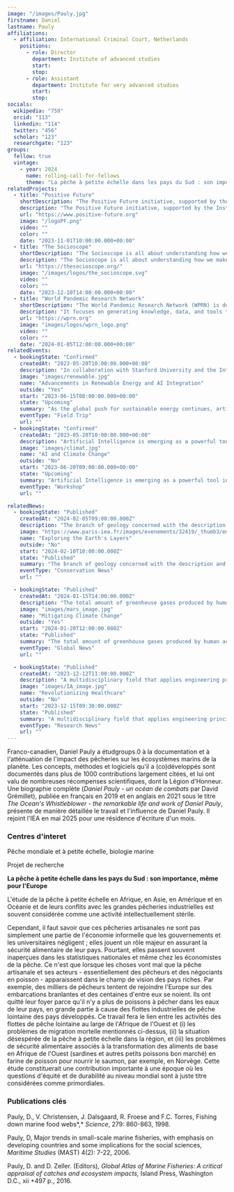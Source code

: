 ```yaml
---
image: "/images/Pauly.jpg"
firstname: Daniel
lastname: Pauly
affiliations:
  - affiliation: International Criminal Court, Netherlands
    positions:
      - role: Director
        department: Institute of advanced studies
        start:
        stop:
      - role: Assistant
        department: Institute for very advanced studies
        start:
        stop:
socials:
  wikipedia: "759"
  orcid: "113"
  linkedin: "114"
  twitter: "456"
  scholar: "123"
  researchgate: "123"
groups:
  fellow: true
  vintage:
    - year: 2024
      name: rolling-call-for-fellows
      theme: "La pêche à petite échelle dans les pays du Sud : son importance, même pour l'Europe"
relatedProjects:
  - title: "Positive Future"
    shortDescription: "The Positive Future initiative, supported by the Institut d'études avancées de Paris and the Fondation 2100"
    description: "The Positive Future initiative, supported by the Institut d'études avancées de Paris and the Fondation 2100, aims to make foresight work widely known"
    url: "https://www.positive-future.org"
    image: "/logoPF.png"
    video: ""
    color: ""
    date: "2023-11-01T10:00:00.000+00:00"
  - title: "The Socioscope"
    shortDescription: "The Socioscope is all about understanding how we make our world more sustainable, especially when it comes to food"
    description: "The Socioscope is all about understanding how we make our world more sustainable, especially when it comes to food"
    url: "https://thesocioscope.org/"
    image: "/images/logos/the_socioscope.svg"
    video: ""
    color: ""
    date: "2023-12-10T14:00:00.000+00:00"
  - title: "World Pandemic Research Network"
    shortDescription: "The World Pandemic Research Network (WPRN) is dedicated to facilitating international collaboration in pandemic research"
    description: "It focuses on generating knowledge, data, and tools that can be shared across nations to better understand and combat pandemics. Through partnerships with institutions like the Institut d'Études Avancées de Paris (Paris IAS), WPRN brings together leading experts to address the complex challenges posed by global health crises"
    url: "https://wprn.org"
    image: "images/logos/wprn_logo.png"
    video: ""
    color: ""
    date: "2024-01-05T12:00:00.000+00:00"
relatedEvents:
  - bookingState: "Confirmed"
    createdAt: "2023-05-20T10:00:00.000+00:00"
    description: "In collaboration with Stanford University and the International Energy Agency"
    image: "images/renewable.jpg"
    name: "Advancements in Renewable Energy and AI Integration"
    outside: "Yes"
    start: "2023-06-15T08:00:00.000+00:00"
    state: "Upcoming"
    summary: "As the global push for sustainable energy continues, artificial intelligence is playing a pivotal role in optimizing renewable energy systems"
    eventType: "Field Trip"
    url: ""
  - bookingState: "Confirmed"
    createdAt: "2023-05-20T10:00:00.000+00:00"
    description: "Artificial Intelligence is emerging as a powerful tool in the fight against climate change"
    image: "images/climat.jpg"
    name: "AI and Climate Change"
    outside: "No"
    start: "2023-06-20T09:00:00.000+00:00"
    state: "Upcoming"
    summary: "Artificial Intelligence is emerging as a powerful tool in the fight against climate change"
    eventType: "Workshop"
    url: ""

relatedNews:
  - bookingState: "Published"
    createdAt: "2024-02-05T09:00:00.000Z"
    description: "The branch of geology concerned with the description and classification of rocks."
    image: "https://www.paris-iea.fr/images/evenements/32419/_thumb3/emily-morter-8xaa0f9yqne-unsplash.jpg"
    name: "Exploring the Earth's Layers"
    outside: "No"
    start: "2024-02-10T10:00:00.000Z"
    state: "Published"
    summary: "The branch of geology concerned with the description and classification of rocks."
    eventType: "Conservation News"
    url: ""

  - bookingState: "Published"
    createdAt: "2024-01-15T14:00:00.000Z"
    description: "The total amount of greenhouse gases produced by human activities, measured in carbon dioxide equivalents"
    image: "images/mars_image.jpg"
    name: "Mitigating Climate Change"
    outside: "Yes"
    start: "2024-01-20T12:00:00.000Z"
    state: "Published"
    summary: "The total amount of greenhouse gases produced by human activities, measured in carbon dioxide equivalents"
    eventType: "Global News"
    url: ""

  - bookingState: "Published"
    createdAt: "2023-12-12T11:00:00.000Z"
    description: "A multidisciplinary field that applies engineering principles to medicine and biology for healthcare purposes"
    image: "images/IA_image.jpg"
    name: "Revolutionizing Healthcare"
    outside: "No"
    start: "2023-12-15T09:30:00.000Z"
    state: "Published"
    summary: "A multidisciplinary field that applies engineering principles to medicine and biology for healthcare purposes"
    eventType: "Research News"
    url: ""
---
```


Franco-canadien, Daniel Pauly a étudgroups.0 à la documentation et à l'atténuation de l'impact des pêcheries sur les écosystèmes marins de la planète. Les concepts, méthodes et logiciels qu'il a (co)développés sont documentés dans plus de 1000 contributions largement citées, et lui ont valu de nombreuses récompenses scientifiques, dont la Légion d'Honneur. Une biographie complète (_Daniel Pauly - un océan de combats_ par David Grémillet), publiée en français en 2019 et en anglais en 2021 sous le titre _The Ocean's Whistleblower - the remarkable life and work of Daniel Pauly_, présente de manière détaillée le travail et l'influence de Daniel Pauly. Il rejoint l'IEA en mai 2025 pour une résidence d'écriture d'un mois.

### Centres d'interet

Pêche mondiale et à petite échelle, biologie marine

Projet de recherche

**La pêche à petite échelle dans les pays du Sud : son importance, même pour l'Europe**

L'étude de la pêche à petite échelle en Afrique, en Asie, en Amérique et en Océanie et de leurs conflits avec les grandes pêcheries industrielles est souvent considérée comme une activité intellectuellement stérile.

Cependant, il faut savoir que ces pêcheries artisanales ne sont pas simplement une partie de l'économie informelle que les gouvernements et les universitaires négligent ; elles jouent un rôle majeur en assurant la sécurité alimentaire de leur pays. Pourtant, elles passent souvent inaperçues dans les statistiques nationales et même chez les économistes de la pêche.
Ce n'est que lorsque les choses vont mal que la pêche artisanale et ses acteurs - essentiellement des pêcheurs et des négociants en poisson - apparaissent dans le champ de vision des pays riches. Par exemple, des milliers de pêcheurs tentent de rejoindre l'Europe sur des embarcations branlantes et des centaines d'entre eux se noient. Ils ont quitté leur foyer parce qu'il n'y a plus de poissons à pêcher dans les eaux de leur pays, en grande partie à cause des flottes industrielles de pêche lointaine des pays développés.
Ce travail fera le lien entre les activités des flottes de pêche lointaine au large de l'Afrique de l'Ouest et (i) les problèmes de migration mortelle mentionnés ci-dessus, (ii) la situation désespérée de la pêche à petite échelle dans la région, et (iii) les problèmes de sécurité alimentaire associés à la transformation des aliments de base en Afrique de l'Ouest (sardines et autres petits poissons bon marché) en farine de poisson pour nourrir le saumon, par exemple, en Norvège. Cette étude constituerait une contribution importante à une époque où les questions d'équité et de durabilité au niveau mondial sont à juste titre considérées comme primordiales.

### Publications clés

Pauly, D., V. Christensen, J. Dalsgaard, R. Froese and F.C. Torres, Fishing down marine food webs*,* _Science_, 279: 860-863, 1998.

Pauly, D, Major trends in small-scale marine fisheries, with emphasis on developing countries and some implications for the social sciences, _Maritime Studies_ (MAST) 4(2): 7-22, 2006.

Pauly, D. and D. Zeller. (Editors)_,_ _Global Atlas of Marine Fisheries: A critical appraisal of catches and ecosystem impacts,_ Island Press, Washington D.C., xii +497 p., 2016.
